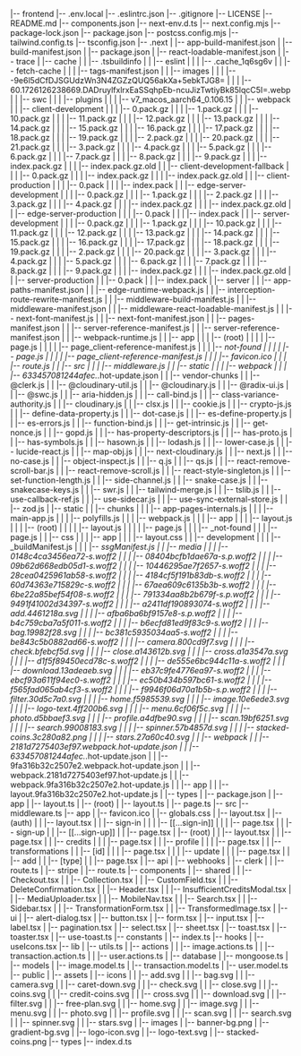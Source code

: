 |-- frontend
    |-- .env.local
    |-- .eslintrc.json
    |-- .gitignore
    |-- LICENSE
    |-- README.md
    |-- components.json
    |-- next-env.d.ts
    |-- next.config.mjs
    |-- package-lock.json
    |-- package.json
    |-- postcss.config.mjs
    |-- tailwind.config.ts
    |-- tsconfig.json
    |-- .next
    |   |-- app-build-manifest.json
    |   |-- build-manifest.json
    |   |-- package.json
    |   |-- react-loadable-manifest.json
    |   |-- trace
    |   |-- cache
    |   |   |-- .tsbuildinfo
    |   |   |-- eslint
    |   |   |   |-- .cache_1q6sg6v
    |   |   |-- fetch-cache
    |   |   |   |-- tags-manifest.json
    |   |   |-- images
    |   |   |   |-- -9e6l5dCfDJSGUdzWn3N4ZGZzQUQ56akXa+5ebkTJG8=
    |   |   |       |-- 60.1726126238669.DADruylfxlrxEaSSqhpEb-ncuJizTwtiyBk85lqcC5I=.webp
    |   |   |-- swc
    |   |   |   |-- plugins
    |   |   |       |-- v7_macos_aarch64_0.106.15
    |   |   |-- webpack
    |   |       |-- client-development
    |   |       |   |-- 0.pack.gz
    |   |       |   |-- 1.pack.gz
    |   |       |   |-- 10.pack.gz
    |   |       |   |-- 11.pack.gz
    |   |       |   |-- 12.pack.gz
    |   |       |   |-- 13.pack.gz
    |   |       |   |-- 14.pack.gz
    |   |       |   |-- 15.pack.gz
    |   |       |   |-- 16.pack.gz
    |   |       |   |-- 17.pack.gz
    |   |       |   |-- 18.pack.gz
    |   |       |   |-- 19.pack.gz
    |   |       |   |-- 2.pack.gz
    |   |       |   |-- 20.pack.gz
    |   |       |   |-- 21.pack.gz
    |   |       |   |-- 3.pack.gz
    |   |       |   |-- 4.pack.gz
    |   |       |   |-- 5.pack.gz
    |   |       |   |-- 6.pack.gz
    |   |       |   |-- 7.pack.gz
    |   |       |   |-- 8.pack.gz
    |   |       |   |-- 9.pack.gz
    |   |       |   |-- index.pack.gz
    |   |       |   |-- index.pack.gz.old
    |   |       |-- client-development-fallback
    |   |       |   |-- 0.pack.gz
    |   |       |   |-- index.pack.gz
    |   |       |   |-- index.pack.gz.old
    |   |       |-- client-production
    |   |       |   |-- 0.pack
    |   |       |   |-- index.pack
    |   |       |-- edge-server-development
    |   |       |   |-- 0.pack.gz
    |   |       |   |-- 1.pack.gz
    |   |       |   |-- 2.pack.gz
    |   |       |   |-- 3.pack.gz
    |   |       |   |-- 4.pack.gz
    |   |       |   |-- index.pack.gz
    |   |       |   |-- index.pack.gz.old
    |   |       |-- edge-server-production
    |   |       |   |-- 0.pack
    |   |       |   |-- index.pack
    |   |       |-- server-development
    |   |       |   |-- 0.pack.gz
    |   |       |   |-- 1.pack.gz
    |   |       |   |-- 10.pack.gz
    |   |       |   |-- 11.pack.gz
    |   |       |   |-- 12.pack.gz
    |   |       |   |-- 13.pack.gz
    |   |       |   |-- 14.pack.gz
    |   |       |   |-- 15.pack.gz
    |   |       |   |-- 16.pack.gz
    |   |       |   |-- 17.pack.gz
    |   |       |   |-- 18.pack.gz
    |   |       |   |-- 19.pack.gz
    |   |       |   |-- 2.pack.gz
    |   |       |   |-- 20.pack.gz
    |   |       |   |-- 3.pack.gz
    |   |       |   |-- 4.pack.gz
    |   |       |   |-- 5.pack.gz
    |   |       |   |-- 6.pack.gz
    |   |       |   |-- 7.pack.gz
    |   |       |   |-- 8.pack.gz
    |   |       |   |-- 9.pack.gz
    |   |       |   |-- index.pack.gz
    |   |       |   |-- index.pack.gz.old
    |   |       |-- server-production
    |   |           |-- 0.pack
    |   |           |-- index.pack
    |   |-- server
    |   |   |-- app-paths-manifest.json
    |   |   |-- edge-runtime-webpack.js
    |   |   |-- interception-route-rewrite-manifest.js
    |   |   |-- middleware-build-manifest.js
    |   |   |-- middleware-manifest.json
    |   |   |-- middleware-react-loadable-manifest.js
    |   |   |-- next-font-manifest.js
    |   |   |-- next-font-manifest.json
    |   |   |-- pages-manifest.json
    |   |   |-- server-reference-manifest.js
    |   |   |-- server-reference-manifest.json
    |   |   |-- webpack-runtime.js
    |   |   |-- app
    |   |   |   |-- (root)
    |   |   |   |   |-- page.js
    |   |   |   |   |-- page_client-reference-manifest.js
    |   |   |   |-- _not-found
    |   |   |   |   |-- page.js
    |   |   |   |   |-- page_client-reference-manifest.js
    |   |   |   |-- favicon.ico
    |   |   |       |-- route.js
    |   |   |-- src
    |   |   |   |-- middleware.js
    |   |   |-- static
    |   |   |   |-- webpack
    |   |   |       |-- 633457081244afec._.hot-update.json
    |   |   |-- vendor-chunks
    |   |       |-- @clerk.js
    |   |       |-- @cloudinary-util.js
    |   |       |-- @cloudinary.js
    |   |       |-- @radix-ui.js
    |   |       |-- @swc.js
    |   |       |-- aria-hidden.js
    |   |       |-- call-bind.js
    |   |       |-- class-variance-authority.js
    |   |       |-- cloudinary.js
    |   |       |-- clsx.js
    |   |       |-- cookie.js
    |   |       |-- crypto-js.js
    |   |       |-- define-data-property.js
    |   |       |-- dot-case.js
    |   |       |-- es-define-property.js
    |   |       |-- es-errors.js
    |   |       |-- function-bind.js
    |   |       |-- get-intrinsic.js
    |   |       |-- get-nonce.js
    |   |       |-- gopd.js
    |   |       |-- has-property-descriptors.js
    |   |       |-- has-proto.js
    |   |       |-- has-symbols.js
    |   |       |-- hasown.js
    |   |       |-- lodash.js
    |   |       |-- lower-case.js
    |   |       |-- lucide-react.js
    |   |       |-- map-obj.js
    |   |       |-- next-cloudinary.js
    |   |       |-- next.js
    |   |       |-- no-case.js
    |   |       |-- object-inspect.js
    |   |       |-- q.js
    |   |       |-- qs.js
    |   |       |-- react-remove-scroll-bar.js
    |   |       |-- react-remove-scroll.js
    |   |       |-- react-style-singleton.js
    |   |       |-- set-function-length.js
    |   |       |-- side-channel.js
    |   |       |-- snake-case.js
    |   |       |-- snakecase-keys.js
    |   |       |-- swr.js
    |   |       |-- tailwind-merge.js
    |   |       |-- tslib.js
    |   |       |-- use-callback-ref.js
    |   |       |-- use-sidecar.js
    |   |       |-- use-sync-external-store.js
    |   |       |-- zod.js
    |   |-- static
    |   |   |-- chunks
    |   |   |   |-- app-pages-internals.js
    |   |   |   |-- main-app.js
    |   |   |   |-- polyfills.js
    |   |   |   |-- webpack.js
    |   |   |   |-- app
    |   |   |       |-- layout.js
    |   |   |       |-- (root)
    |   |   |       |   |-- layout.js
    |   |   |       |   |-- page.js
    |   |   |       |-- _not-found
    |   |   |           |-- page.js
    |   |   |-- css
    |   |   |   |-- app
    |   |   |       |-- layout.css
    |   |   |-- development
    |   |   |   |-- _buildManifest.js
    |   |   |   |-- _ssgManifest.js
    |   |   |-- media
    |   |   |   |-- 0148c4ca3456ea72-s.woff2
    |   |   |   |-- 08404bcfb1dae67a-s.p.woff2
    |   |   |   |-- 09b62d668edb05d1-s.woff2
    |   |   |   |-- 10446295ae7f2657-s.woff2
    |   |   |   |-- 28cea0425961ab58-s.woff2
    |   |   |   |-- 4184cf5f191b83db-s.woff2
    |   |   |   |-- 60d74363e715829c-s.woff2
    |   |   |   |-- 67aea609c6135b3b-s.woff2
    |   |   |   |-- 6be22a85bef54f08-s.woff2
    |   |   |   |-- 791334aa8b2b679f-s.p.woff2
    |   |   |   |-- 9491f41002d34397-s.woff2
    |   |   |   |-- a2411df190893074-s.woff2
    |   |   |   |-- add.4461218a.svg
    |   |   |   |-- afba6ba6bf9157e8-s.p.woff2
    |   |   |   |-- b4c759cba7a5f011-s.woff2
    |   |   |   |-- b6ecfd81ed9f83c9-s.woff2
    |   |   |   |-- bag.19982f28.svg
    |   |   |   |-- bc381c5935034aa5-s.woff2
    |   |   |   |-- be843c5b0882ad66-s.woff2
    |   |   |   |-- camera.800cd9f7.svg
    |   |   |   |-- check.bfebcf5d.svg
    |   |   |   |-- close.a143612b.svg
    |   |   |   |-- cross.a1a3547a.svg
    |   |   |   |-- d1f5f89450ecd78c-s.woff2
    |   |   |   |-- de555e6bc944c11a-s.woff2
    |   |   |   |-- download.13adeaeb.svg
    |   |   |   |-- eb37c9fe4776ea97-s.woff2
    |   |   |   |-- ebcf93a611f94ec0-s.woff2
    |   |   |   |-- ec50b434b597bc61-s.woff2
    |   |   |   |-- f565fad065ab4cf3-s.woff2
    |   |   |   |-- f9946f06d70a1b5b-s.p.woff2
    |   |   |   |-- filter.30d5c7a0.svg
    |   |   |   |-- home.f5985539.svg
    |   |   |   |-- image.10e6ede3.svg
    |   |   |   |-- logo-text.4ff200b6.svg
    |   |   |   |-- menu.6cf06f5c.svg
    |   |   |   |-- photo.d5bbaef3.svg
    |   |   |   |-- profile.a4dfbe90.svg
    |   |   |   |-- scan.19bf6251.svg
    |   |   |   |-- search.99008183.svg
    |   |   |   |-- spinner.57b4857d.svg
    |   |   |   |-- stacked-coins.3c280a82.png
    |   |   |   |-- stars.27a60c40.svg
    |   |   |-- webpack
    |   |       |-- 2181d7275403ef97.webpack.hot-update.json
    |   |       |-- 633457081244afec._.hot-update.json
    |   |       |-- 9fa316b32c2507e2.webpack.hot-update.json
    |   |       |-- webpack.2181d7275403ef97.hot-update.js
    |   |       |-- webpack.9fa316b32c2507e2.hot-update.js
    |   |       |-- app
    |   |           |-- layout.9fa316b32c2507e2.hot-update.js
    |   |-- types
    |       |-- package.json
    |       |-- app
    |           |-- layout.ts
    |           |-- (root)
    |               |-- layout.ts
    |               |-- page.ts
    |-- src
        |-- middleware.ts
        |-- app
        |   |-- favicon.ico
        |   |-- globals.css
        |   |-- layout.tsx
        |   |-- (auth)
        |   |   |-- layout.tsx
        |   |   |-- sign-in
        |   |   |   |-- [[...sign-in]]
        |   |   |       |-- page.tsx
        |   |   |-- sign-up
        |   |       |-- [[...sign-up]]
        |   |           |-- page.tsx
        |   |-- (root)
        |   |   |-- layout.tsx
        |   |   |-- page.tsx
        |   |   |-- credits
        |   |   |   |-- page.tsx
        |   |   |-- profile
        |   |   |   |-- page.tsx
        |   |   |-- transformations
        |   |       |-- [id]
        |   |       |   |-- page.tsx
        |   |       |   |-- update
        |   |       |       |-- page.tsx
        |   |       |-- add
        |   |           |-- [type]
        |   |               |-- page.tsx
        |   |-- api
        |       |-- webhooks
        |           |-- clerk
        |           |   |-- route.ts
        |           |-- stripe
        |               |-- route.ts
        |-- components
        |   |-- shared
        |   |   |-- Checkout.tsx
        |   |   |-- Collection.tsx
        |   |   |-- CustomField.tsx
        |   |   |-- DeleteConfirmation.tsx
        |   |   |-- Header.tsx
        |   |   |-- InsufficientCreditsModal.tsx
        |   |   |-- MediaUploader.tsx
        |   |   |-- MobileNav.tsx
        |   |   |-- Search.tsx
        |   |   |-- Sidebar.tsx
        |   |   |-- TransformationForm.tsx
        |   |   |-- TransformedImage.tsx
        |   |-- ui
        |       |-- alert-dialog.tsx
        |       |-- button.tsx
        |       |-- form.tsx
        |       |-- input.tsx
        |       |-- label.tsx
        |       |-- pagination.tsx
        |       |-- select.tsx
        |       |-- sheet.tsx
        |       |-- toast.tsx
        |       |-- toaster.tsx
        |       |-- use-toast.ts
        |-- constants
        |   |-- index.ts
        |-- hooks
        |   |-- useIcons.tsx
        |-- lib
        |   |-- utils.ts
        |   |-- actions
        |   |   |-- image.actions.ts
        |   |   |-- transaction.action.ts
        |   |   |-- user.actions.ts
        |   |-- database
        |       |-- mongoose.ts
        |       |-- models
        |           |-- image.model.ts
        |           |-- transaction.model.ts
        |           |-- user.model.ts
        |-- public
        |   |-- assets
        |       |-- icons
        |       |   |-- add.svg
        |       |   |-- bag.svg
        |       |   |-- camera.svg
        |       |   |-- caret-down.svg
        |       |   |-- check.svg
        |       |   |-- close.svg
        |       |   |-- coins.svg
        |       |   |-- credit-coins.svg
        |       |   |-- cross.svg
        |       |   |-- download.svg
        |       |   |-- filter.svg
        |       |   |-- free-plan.svg
        |       |   |-- home.svg
        |       |   |-- image.svg
        |       |   |-- menu.svg
        |       |   |-- photo.svg
        |       |   |-- profile.svg
        |       |   |-- scan.svg
        |       |   |-- search.svg
        |       |   |-- spinner.svg
        |       |   |-- stars.svg
        |       |-- images
        |           |-- banner-bg.png
        |           |-- gradient-bg.svg
        |           |-- logo-icon.svg
        |           |-- logo-text.svg
        |           |-- stacked-coins.png
        |-- types
            |-- index.d.ts
